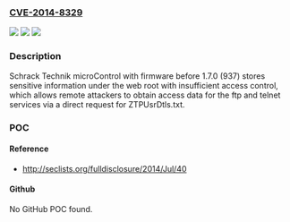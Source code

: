 ### [CVE-2014-8329](https://cve.mitre.org/cgi-bin/cvename.cgi?name=CVE-2014-8329)
![](https://img.shields.io/static/v1?label=Product&message=n%2Fa&color=blue)
![](https://img.shields.io/static/v1?label=Version&message=n%2Fa&color=blue)
![](https://img.shields.io/static/v1?label=Vulnerability&message=n%2Fa&color=brighgreen)

### Description

Schrack Technik microControl with firmware before 1.7.0 (937) stores sensitive information under the web root with insufficient access control, which allows remote attackers to obtain access data for the ftp and telnet services via a direct request for ZTPUsrDtls.txt.

### POC

#### Reference
- http://seclists.org/fulldisclosure/2014/Jul/40

#### Github
No GitHub POC found.

